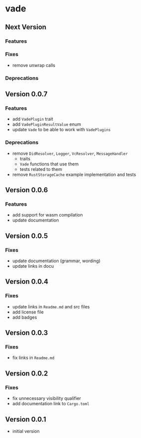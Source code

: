 # vade

## Next Version

### Features

### Fixes

- remove unwrap calls

### Deprecations

## Version 0.0.7

### Features

- add `VadePlugin` trait
- add `VadePluginResultValue` enum
- update `Vade` to be able to work with `VadePlugins`

### Deprecations

- remove `DidResolver`, `Logger`, `VcResolver`, `MessageHandler`
  - traits
  - `Vade` functions that use them
  - tests related to them
- remove `RustStorageCache` example implementation and tests

## Version 0.0.6

### Features

- add support for wasm compilation
- update documentation

## Version 0.0.5

### Fixes

- update documentation (grammar, wording)
- update links in docu

## Version 0.0.4

### Fixes

- update links in `Readme.md` and src files
- add license file
- add badges

## Version 0.0.3

### Fixes

- fix links in `Readme.md`

## Version 0.0.2

### Fixes

- fix unnecessary visibility qualifier
- add documentation link to `Cargo.toml`

## Version 0.0.1

- initial version
